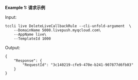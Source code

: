 **Example 1: 请求示例**



Input: 

```
tccli live DeleteLiveCallbackRule --cli-unfold-argument  \
    --DomainName 5000.livepush.myqcloud.com\
    --AppName live\
    --TemplateId 1000
```

Output: 
```
{
    "Response": {
        "RequestId": "3c140219-cfe9-470e-b241-907877d6fb03"
    }
}
```

